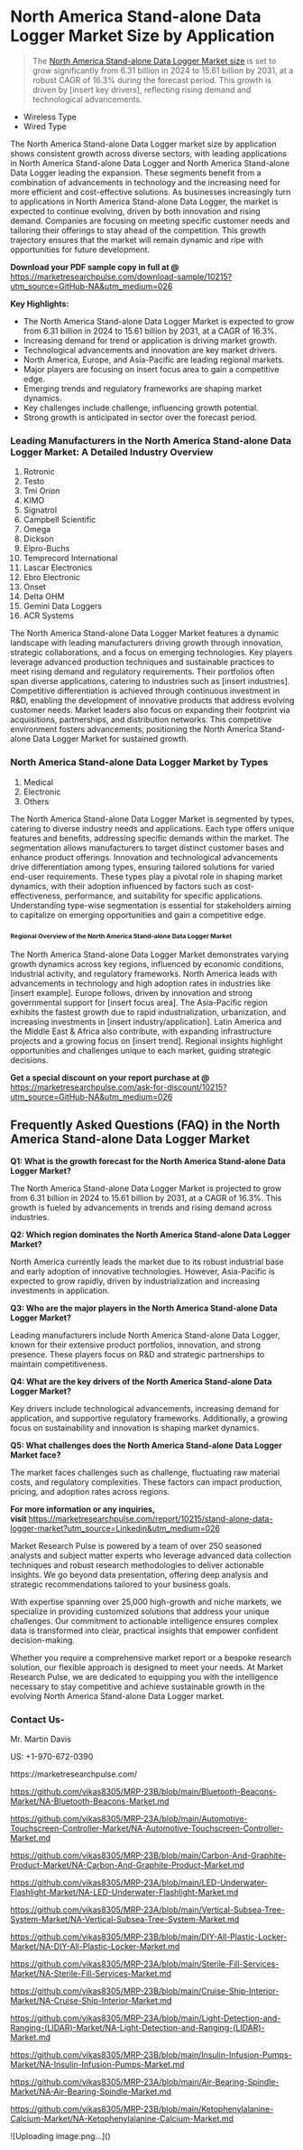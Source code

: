 <h1>North America Stand-alone Data Logger Market&nbsp;Size by Application</h1><blockquote><p>The <a href="https://marketresearchpulse.com/download-sample/10215?utm_source=GitHub-NA&amp;utm_medium=026">North America Stand-alone Data Logger Market size</a> is set to grow significantly from 6.31 billion in 2024 to 15.61 billion by 2031, at a robust CAGR of 16.3% during the forecast period. This growth is driven by [insert key drivers], reflecting rising demand and technological advancements.</p></blockquote><ul><li>Wireless Type<li> Wired Type</li></ul><p>The North America Stand-alone Data Logger market size by application shows consistent growth across diverse sectors, with leading applications in North America Stand-alone Data Logger and North America Stand-alone Data Logger leading the expansion. These segments benefit from a combination of advancements in technology and the increasing need for more efficient and cost-effective solutions. As businesses increasingly turn to applications in North America Stand-alone Data Logger, the market is expected to continue evolving, driven by both innovation and rising demand. Companies are focusing on meeting specific customer needs and tailoring their offerings to stay ahead of the competition. This growth trajectory ensures that the market will remain dynamic and ripe with opportunities for future development.</p><p><strong>Download your PDF sample copy in full at @ </strong><a href="https://marketresearchpulse.com/download-sample/10215?utm_source=GitHub-NA&amp;utm_medium=026">https://marketresearchpulse.com/download-sample/10215?utm_source=GitHub-NA&amp;utm_medium=026</a></p><p><strong>Key Highlights: </strong></p><ul><li>The North America Stand-alone Data Logger Market is expected to grow from 6.31 billion in 2024 to 15.61 billion by 2031, at a CAGR of 16.3%.</li><li>Increasing demand for trend or application is driving market growth.</li><li>Technological advancements and innovation are key market drivers.</li><li>North America, Europe, and Asia-Pacific are leading regional markets.</li><li>Major players are focusing on insert focus area to gain a competitive edge.</li><li>Emerging trends and regulatory frameworks are shaping market dynamics.</li><li>Key challenges include challenge, influencing growth potential.</li><li>Strong growth is anticipated in sector over the forecast period.</li></ul><h3>Leading Manufacturers in the North America Stand-alone Data Logger Market: A Detailed Industry Overview</h3><ol><li>Rotronic</li><li>Testo</li><li>Tmi Orion</li><li>KIMO</li><li>Signatrol</li><li>Campbell Scientific</li><li>Omega</li><li>Dickson</li><li>Elpro-Buchs</li><li>Temprecord International</li><li>Lascar Electronics</li><li>Ebro Electronic</li><li>Onset</li><li>Delta OHM</li><li>Gemini Data Loggers</li><li>ACR Systems</li></ol><div class="flex max-w-full flex-col flex-grow"><div class="min-h-8 text-message flex w-full flex-col items-end gap-2 whitespace-normal break-words [.text-message+&amp;]:mt-5" dir="auto" data-message-author-role="assistant" data-message-id="fd8432e4-4910-450d-b182-61b7bfb0a01f" data-message-model-slug="gpt-4o"><div class="flex w-full flex-col gap-1 empty:hidden first:pt-[3px]"><div class="markdown prose w-full break-words dark:prose-invert light"><p>The North America Stand-alone Data Logger Market features a dynamic landscape with leading manufacturers driving growth through innovation, strategic collaborations, and a focus on emerging technologies. Key players leverage advanced production techniques and sustainable practices to meet rising demand and regulatory requirements. Their portfolios often span diverse applications, catering to industries such as [insert industries]. Competitive differentiation is achieved through continuous investment in R&amp;D, enabling the development of innovative products that address evolving customer needs. Market leaders also focus on expanding their footprint via acquisitions, partnerships, and distribution networks. This competitive environment fosters advancements, positioning the North America Stand-alone Data Logger Market for sustained growth.</p></div></div></div></div><h3>North America Stand-alone Data Logger Market by Types</h3><ol><li>Medical<li> Electronic<li> Others</li></ol><div class="flex max-w-full flex-col flex-grow"><div class="min-h-8 text-message flex w-full flex-col items-end gap-2 whitespace-normal break-words [.text-message+&amp;]:mt-5" dir="auto" data-message-author-role="assistant" data-message-id="084470be-0bb7-4664-bddf-5156b4f41249" data-message-model-slug="gpt-4o-mini"><div class="flex w-full flex-col gap-1 empty:hidden first:pt-[3px]"><div class="markdown prose w-full break-words dark:prose-invert light"><p>The North America Stand-alone Data Logger Market is segmented by types, catering to diverse industry needs and applications. Each type offers unique features and benefits, addressing specific demands within the market. The segmentation allows manufacturers to target distinct customer bases and enhance product offerings. Innovation and technological advancements drive differentiation among types, ensuring tailored solutions for varied end-user requirements. These types play a pivotal role in shaping market dynamics, with their adoption influenced by factors such as cost-effectiveness, performance, and suitability for specific applications. Understanding type-wise segmentation is essential for stakeholders aiming to capitalize on emerging opportunities and gain a competitive edge.</p></div></div></div></div><h3><span style="font-size: 11px;">Regional Overview of the North America Stand-alone Data Logger Market</span></h3><div class="flex max-w-full flex-col flex-grow"><div class="min-h-8 text-message flex w-full flex-col items-end gap-2 whitespace-normal break-words [.text-message+&amp;]:mt-5" dir="auto" data-message-author-role="assistant" data-message-id="e9038762-ce64-4e30-91c9-9bd413514231" data-message-model-slug="gpt-4o-mini"><div class="flex w-full flex-col gap-1 empty:hidden first:pt-[3px]"><div class="markdown prose w-full break-words dark:prose-invert light"><p>The North America Stand-alone Data Logger Market demonstrates varying growth dynamics across key regions, influenced by economic conditions, industrial activity, and regulatory frameworks. North America leads with advancements in technology and high adoption rates in industries like [insert example]. Europe follows, driven by innovation and strong governmental support for [insert focus area]. The Asia-Pacific region exhibits the fastest growth due to rapid industrialization, urbanization, and increasing investments in [insert industry/application]. Latin America and the Middle East &amp; Africa also contribute, with expanding infrastructure projects and a growing focus on [insert trend]. Regional insights highlight opportunities and challenges unique to each market, guiding strategic decisions.</p></div></div></div></div><p><strong>Get a special discount on your report purchase at @ </strong><a href="https://marketresearchpulse.com/ask-for-discount/10215?utm_source=GitHub-NA&amp;utm_medium=026">https://marketresearchpulse.com/ask-for-discount/10215?utm_source=GitHub-NA&amp;utm_medium=026</a></p><h2>Frequently Asked Questions (FAQ) in the North America Stand-alone Data Logger Market</h2><p><strong>Q1: What is the growth forecast for the North America Stand-alone Data Logger Market?</strong></p><p>The North America Stand-alone Data Logger Market is projected to grow from 6.31 billion in 2024 to 15.61 billion by 2031, at a CAGR of 16.3%. This growth is fueled by advancements in trends and rising demand across industries.</p><p><strong>Q2: Which region dominates the North America Stand-alone Data Logger Market?</strong></p><p>North America currently leads the market due to its robust industrial base and early adoption of innovative technologies. However, Asia-Pacific is expected to grow rapidly, driven by industrialization and increasing investments in application.</p><p><strong>Q3: Who are the major players in the North America Stand-alone Data Logger Market?</strong></p><p>Leading manufacturers include North America Stand-alone Data Logger, known for their extensive product portfolios, innovation, and strong presence. These players focus on R&amp;D and strategic partnerships to maintain competitiveness.</p><p><strong>Q4: What are the key drivers of the North America Stand-alone Data Logger Market?</strong></p><p>Key drivers include technological advancements, increasing demand for application, and supportive regulatory frameworks. Additionally, a growing focus on sustainability and innovation is shaping market dynamics.</p><p><strong>Q5: What challenges does the North America Stand-alone Data Logger Market face?</strong></p><p>The market faces challenges such as challenge, fluctuating raw material costs, and regulatory complexities. These factors can impact production, pricing, and adoption rates across regions.</p><p><strong>For more information or any inquiries, visit&nbsp;</strong><a href="https://marketresearchpulse.com/report/10215/stand-alone-data-logger-market?utm_source=Linkedin&utm_medium=026">https://marketresearchpulse.com/report/10215/stand-alone-data-logger-market?utm_source=Linkedin&utm_medium=026</a></p><p>Market Research Pulse is powered by a team of over 250 seasoned analysts and subject matter experts who leverage advanced data collection techniques and robust research methodologies to deliver actionable insights. We go beyond data presentation, offering deep analysis and strategic recommendations tailored to your business goals.</p><p>With expertise spanning over 25,000 high-growth and niche markets, we specialize in providing customized solutions that address your unique challenges. Our commitment to actionable intelligence ensures complex data is transformed into clear, practical insights that empower confident decision-making.</p><p>Whether you require a comprehensive market report or a bespoke research solution, our flexible approach is designed to meet your needs. At Market Research Pulse, we are dedicated to equipping you with the intelligence necessary to stay competitive and achieve sustainable growth in the evolving North America Stand-alone Data Logger market.</p><h3><strong>Contact Us-</strong></h3><p>Mr. Martin Davis</p><p>US: +1-970-672-0390</p><p>https://marketresearchpulse.com/</p><p><a href="https://github.com/vikas8305/MRP-23B/blob/main/Bluetooth-Beacons-Market/NA-Bluetooth-Beacons-Market.md">https://github.com/vikas8305/MRP-23B/blob/main/Bluetooth-Beacons-Market/NA-Bluetooth-Beacons-Market.md</a></p><p><a href="https://github.com/vikas8305/MRP-23A/blob/main/Automotive-Touchscreen-Controller-Market/NA-Automotive-Touchscreen-Controller-Market.md">https://github.com/vikas8305/MRP-23A/blob/main/Automotive-Touchscreen-Controller-Market/NA-Automotive-Touchscreen-Controller-Market.md</a></p><p><a href="https://github.com/vikas8305/MRP-23B/blob/main/Carbon-And-Graphite-Product-Market/NA-Carbon-And-Graphite-Product-Market.md">https://github.com/vikas8305/MRP-23B/blob/main/Carbon-And-Graphite-Product-Market/NA-Carbon-And-Graphite-Product-Market.md</a></p><p><a href="https://github.com/vikas8305/MRP-23A/blob/main/LED-Underwater-Flashlight-Market/NA-LED-Underwater-Flashlight-Market.md">https://github.com/vikas8305/MRP-23A/blob/main/LED-Underwater-Flashlight-Market/NA-LED-Underwater-Flashlight-Market.md</a></p><p><a href="https://github.com/vikas8305/MRP-23A/blob/main/Vertical-Subsea-Tree-System-Market/NA-Vertical-Subsea-Tree-System-Market.md">https://github.com/vikas8305/MRP-23A/blob/main/Vertical-Subsea-Tree-System-Market/NA-Vertical-Subsea-Tree-System-Market.md</a></p><p><a href="https://github.com/vikas8305/MRP-23B/blob/main/DIY-All-Plastic-Locker-Market/NA-DIY-All-Plastic-Locker-Market.md">https://github.com/vikas8305/MRP-23B/blob/main/DIY-All-Plastic-Locker-Market/NA-DIY-All-Plastic-Locker-Market.md</a></p><p><a href="https://github.com/vikas8305/MRP-23A/blob/main/Sterile-Fill-Services-Market/NA-Sterile-Fill-Services-Market.md">https://github.com/vikas8305/MRP-23A/blob/main/Sterile-Fill-Services-Market/NA-Sterile-Fill-Services-Market.md</a></p><p><a href="https://github.com/vikas8305/MRP-23B/blob/main/Cruise-Ship-Interior-Market/NA-Cruise-Ship-Interior-Market.md">https://github.com/vikas8305/MRP-23B/blob/main/Cruise-Ship-Interior-Market/NA-Cruise-Ship-Interior-Market.md</a></p><p><a href="https://github.com/vikas8305/MRP-23A/blob/main/Light-Detection-and-Ranging-(LIDAR)-Market/NA-Light-Detection-and-Ranging-(LIDAR)-Market.md">https://github.com/vikas8305/MRP-23A/blob/main/Light-Detection-and-Ranging-(LIDAR)-Market/NA-Light-Detection-and-Ranging-(LIDAR)-Market.md</a></p><p><a href="https://github.com/vikas8305/MRP-23B/blob/main/Insulin-Infusion-Pumps-Market/NA-Insulin-Infusion-Pumps-Market.md">https://github.com/vikas8305/MRP-23B/blob/main/Insulin-Infusion-Pumps-Market/NA-Insulin-Infusion-Pumps-Market.md</a></p><p><a href="https://github.com/vikas8305/MRP-23A/blob/main/Air-Bearing-Spindle-Market/NA-Air-Bearing-Spindle-Market.md">https://github.com/vikas8305/MRP-23A/blob/main/Air-Bearing-Spindle-Market/NA-Air-Bearing-Spindle-Market.md</a></p><p><a href="https://github.com/vikas8305/MRP-23B/blob/main/Ketophenylalanine-Calcium-Market/NA-Ketophenylalanine-Calcium-Market.md">https://github.com/vikas8305/MRP-23B/blob/main/Ketophenylalanine-Calcium-Market/NA-Ketophenylalanine-Calcium-Market.md</a></p>
![Uploading image.png…]()
